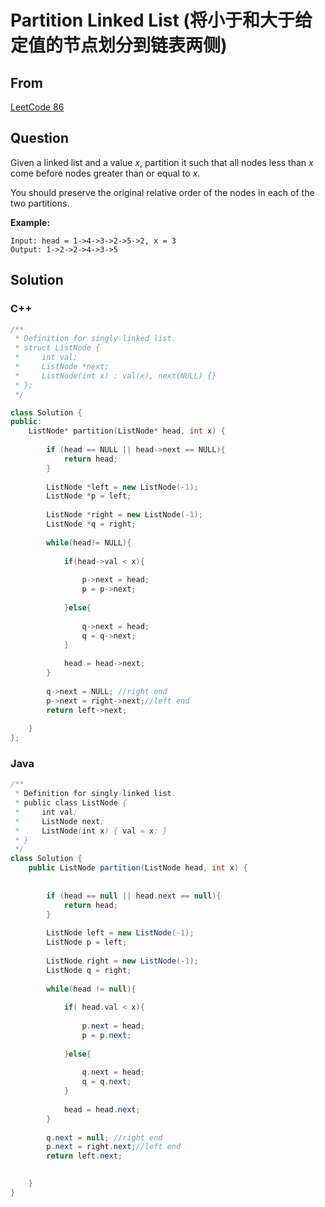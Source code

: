 # Partition Linked List (将小于和大于给定值的节点划分到链表两侧)   



## From

[LeetCode 86](https://leetcode.com/problems/partition-list/description/)



## Question



Given a linked list and a value *x*, partition it such that all nodes less than *x* come before nodes greater than or equal to *x*.

You should preserve the original relative order of the nodes in each of the two partitions.

**Example:**

```
Input: head = 1->4->3->2->5->2, x = 3
Output: 1->2->2->4->3->5
```



## Solution  

### C++

```c++
/**
 * Definition for singly-linked list.
 * struct ListNode {
 *     int val;
 *     ListNode *next;
 *     ListNode(int x) : val(x), next(NULL) {}
 * };
 */

class Solution {
public:
    ListNode* partition(ListNode* head, int x) {
        
        if (head == NULL || head->next == NULL){
            return head;
        }
        
        ListNode *left = new ListNode(-1);
        ListNode *p = left;
        
        ListNode *right = new ListNode(-1);
        ListNode *q = right;
        
        while(head!= NULL){
            
            if(head->val < x){
                
                p->next = head;
                p = p->next;
                
            }else{
                
                q->next = head;
                q = q->next;
            }
            
            head = head->next;
        }
        
        q->next = NULL; //right end
        p->next = right->next;//left end
        return left->next;
        
    }
};
```

### Java

```java
/**
 * Definition for singly-linked list.
 * public class ListNode {
 *     int val;
 *     ListNode next;
 *     ListNode(int x) { val = x; }
 * }
 */
class Solution {
    public ListNode partition(ListNode head, int x) {
        
        
        if (head == null || head.next == null){
            return head;
        }
        
        ListNode left = new ListNode(-1);
        ListNode p = left;
        
        ListNode right = new ListNode(-1);
        ListNode q = right;
        
        while(head != null){
            
            if( head.val < x){
                
                p.next = head;
                p = p.next;
                
            }else{
                
                q.next = head;
                q = q.next;
            }
            
            head = head.next;
        }
        
        q.next = null; //right end
        p.next = right.next;//left end
        return left.next;

        
    }
}
```
